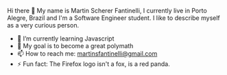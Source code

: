 Hi there 👋 My name is Martin Scherer Fantinelli, I currently live in Porto Alegre, Brazil and I'm a Software Engineer student.
I like to describe myself as a very curious person.

- 🌱 I’m currently learning Javascript
- 🦉 My goal is to become a great polymath
- 📫 How to reach me: martinsfantinelli@gmail.com
- ⚡ Fun fact: The Firefox logo isn't a fox, is a red panda.
